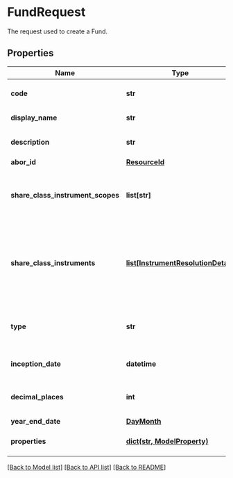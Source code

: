 # FundRequest

The request used to create a Fund.

## Properties
Name | Type | Description | Notes
------------ | ------------- | ------------- | -------------
**code** | **str** | The code given for the Fund. | 
**display_name** | **str** | The name of the Fund. | [optional] 
**description** | **str** | A description for the Fund. | [optional] 
**abor_id** | [**ResourceId**](ResourceId.md) |  | 
**share_class_instrument_scopes** | **list[str]** | The scopes in which the instruments lie, currently limited to one. | [optional] 
**share_class_instruments** | [**list[InstrumentResolutionDetail]**](InstrumentResolutionDetail.md) | Details the user-provided instrument identifiers and the instrument resolved from them. | [optional] 
**type** | **str** | The type of fund; &#39;Standalone&#39;, &#39;Master&#39; or &#39;Feeder&#39; | 
**inception_date** | **datetime** | Inception date of the Fund | 
**decimal_places** | **int** | Number of decimal places for reporting | [optional] 
**year_end_date** | [**DayMonth**](DayMonth.md) |  | 
**properties** | [**dict(str, ModelProperty)**](ModelProperty.md) | A set of properties for the Fund. | [optional] 

[[Back to Model list]](../README.md#documentation-for-models) [[Back to API list]](../README.md#documentation-for-api-endpoints) [[Back to README]](../README.md)


